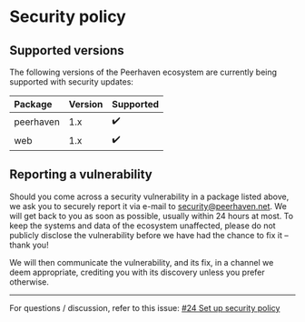 # Security policy

## Supported versions

The following versions of the Peerhaven ecosystem are currently being supported with security updates:

| Package   | Version | Supported |
| :-------- | :------ | :-------- |
| peerhaven | 1.x     | ✔️         |
| web       | 1.x     | ✔️         |

## Reporting a vulnerability

Should you come across a security vulnerability in a package listed above, we ask you to securely report it via e-mail to <security@peerhaven.net>.
We will get back to you as soon as possible, usually within 24 hours at most.
To keep the systems and data of the ecosystem unaffected, please do not publicly disclose the vulnerability before we have had the chance to fix it – thank you!

We will then communicate the vulnerability, and its fix, in a channel we deem appropriate, crediting you with its discovery unless you prefer otherwise.

---

For questions / discussion, refer to this issue:
[#24 Set up security policy](https://github.com/peerhaven/peerhaven/issues/24)
